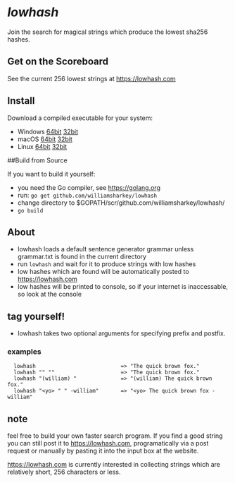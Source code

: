 # _lowhash_
Join the search for magical  strings which produce the lowest sha256 hashes.

## Get on the Scoreboard

See the current 256 lowest strings at https://lowhash.com

## Install

  Download a compiled executable for your system:
  
  - Windows [64bit](https://lowhash.com/build/win64/lowhash.exe) [32bit](https://lowhash.com/build/win32/lowhash.exe)  
  - macOS   [64bit](https://lowhash.com/build/osx64/lowhash) [32bit](https://lowhash.com/build/osx32/lowhash)
  - Linux   [64bit](https://lowhash.com/build/linux64/lowhash) [32bit](https://lowhash.com/build/linux32/lowhash)
  
 ##Build from Source
  
  If you want to build it yourself:
  
  - you need the Go compiler, see https://golang.org
  - run: `go get github.com/williamsharkey/lowhash`
  - change directory to $GOPATH/scr/github.com/williamsharkey/lowhash/
  - `go build`

## About
  - lowhash loads a default sentence generator grammar unless grammar.txt is found in the current directory
  - run `lowhash` and wait for it to produce strings with low hashes
  - low hashes which are found will be automatically posted to https://lowhash.com
  - low hashes will be printed to console, so if your internet is inaccessable, so look at the console
  
 
## tag yourself!
  - lowhash takes two optional arguments for specifying prefix and postfix.
  
### examples
```
  lowhash                           => "The quick brown fox."
  lowhash "" ""                     => "The quick brown fox."
  lowhash "(william) "              => "(william) The quick brown fox."
  lowhash "<yo> " " -william"       => "<yo> The quick brown fox -william"
```


## note

feel free to build your own faster search program. If you find a good string you can still post it to https://lowhash.com, programatically via a post request or manually by pasting it into the input box at the website.

https://lowhash.com is currently interested in collecting strings which are relatively short, 256 characters or less.
